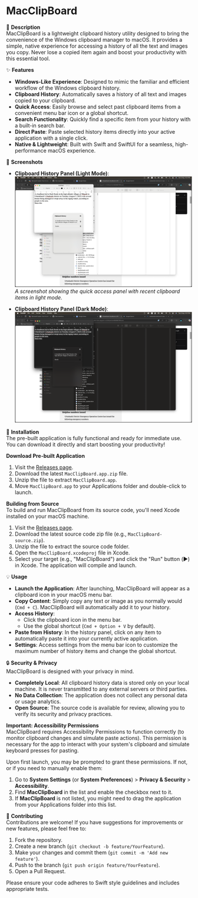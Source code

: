 # MacClipBoard

📝 **Description**  
MacClipBoard is a lightweight clipboard history utility designed to bring the convenience of the Windows clipboard manager to macOS. It provides a simple, native experience for accessing a history of all the text and images you copy. Never lose a copied item again and boost your productivity with this essential tool.

✨ **Features**  
- **Windows-Like Experience**: Designed to mimic the familiar and efficient workflow of the Windows clipboard history.  
- **Clipboard History**: Automatically saves a history of all text and images copied to your clipboard.  
- **Quick Access**: Easily browse and select past clipboard items from a convenient menu bar icon or a global shortcut.  
- **Search Functionality**: Quickly find a specific item from your history with a built-in search bar.  
- **Direct Paste**: Paste selected history items directly into your active application with a single click.  
- **Native & Lightweight**: Built with Swift and SwiftUI for a seamless, high-performance macOS experience.

📸 **Screenshots**  
* **Clipboard History Panel (Light Mode)**:  
    ![Clipboard History Panel](https://raw.githubusercontent.com/Karthik-pedduri/MacClipBoard/main/screenshots/light%20mode.png)  
    _A screenshot showing the quick access panel with recent clipboard items in light mode._  

* **Clipboard History Panel (Dark Mode)**:  
    ![Settings Window](https://raw.githubusercontent.com/Karthik-pedduri/MacClipBoard/main/screenshots/dark%20mode.png)  

🚀 **Installation**  
The pre-built application is fully functional and ready for immediate use. You can download it directly and start boosting your productivity!

**Download Pre-built Application**  
1. Visit the [Releases page](https://github.com/Karthik-pedduri/MacClipBoard/releases).  
2. Download the latest `MacClipBoard.app.zip` file.  
3. Unzip the file to extract `MacClipBoard.app`.  
4. Move `MacClipBoard.app` to your Applications folder and double-click to launch.

**Building from Source**  
To build and run MacClipBoard from its source code, you'll need Xcode installed on your macOS machine.

1. Visit the [Releases page](https://github.com/Karthik-pedduri/MacClipBoard/releases).  
2. Download the latest source code zip file (e.g., `MacClipBoard-source.zip`).  
3. Unzip the file to extract the source code folder.  
4. Open the `MacClipBoard.xcodeproj` file in Xcode.  
5. Select your target (e.g., "MacClipBoard") and click the "Run" button (▶️) in Xcode. The application will compile and launch.

💡 **Usage**  
- **Launch the Application**: After launching, MacClipBoard will appear as a clipboard icon in your macOS menu bar.  
- **Copy Content**: Simply copy any text or image as you normally would (`Cmd + C`). MacClipBoard will automatically add it to your history.  
- **Access History**:  
  - Click the clipboard icon in the menu bar.  
  - Use the global shortcut (`Cmd + Option + V` by default).  
- **Paste from History**: In the history panel, click on any item to automatically paste it into your currently active application.  
- **Settings**: Access settings from the menu bar icon to customize the maximum number of history items and change the global shortcut.

🔒 **Security & Privacy**  
MacClipBoard is designed with your privacy in mind.  
- **Completely Local**: All clipboard history data is stored only on your local machine. It is never transmitted to any external servers or third parties.  
- **No Data Collection**: The application does not collect any personal data or usage analytics.  
- **Open Source**: The source code is available for review, allowing you to verify its security and privacy practices.

**Important: Accessibility Permissions**  
MacClipBoard requires Accessibility Permissions to function correctly (to monitor clipboard changes and simulate paste actions). This permission is necessary for the app to interact with your system's clipboard and simulate keyboard presses for pasting.

Upon first launch, you may be prompted to grant these permissions. If not, or if you need to manually enable them:  
1. Go to **System Settings** (or **System Preferences**) > **Privacy & Security** > **Accessibility**.  
2. Find **MacClipBoard** in the list and enable the checkbox next to it.  
3. If **MacClipBoard** is not listed, you might need to drag the application from your Applications folder into this list.

🤝 **Contributing**  
Contributions are welcome! If you have suggestions for improvements or new features, please feel free to:  
1. Fork the repository.  
2. Create a new branch (`git checkout -b feature/YourFeature`).  
3. Make your changes and commit them (`git commit -m 'Add new feature'`).  
4. Push to the branch (`git push origin feature/YourFeature`).  
5. Open a Pull Request.  

Please ensure your code adheres to Swift style guidelines and includes appropriate tests.
